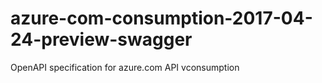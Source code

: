 # azure-com-consumption-2017-04-24-preview-swagger
OpenAPI specification for azure.com API vconsumption
